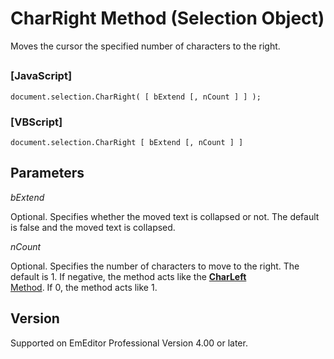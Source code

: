 # CharRight Method (Selection Object)

Moves the cursor the specified number of characters to the right.

## 

### \[JavaScript\]

```
document.selection.CharRight( [ bExtend [, nCount ] ] );
```

### \[VBScript\]

```
document.selection.CharRight [ bExtend [, nCount ] ]
```

## Parameters

_bExtend_

Optional. Specifies whether the moved text is collapsed or not. The default
is false and the moved text is collapsed.

_nCount_

Optional. Specifies the number of characters to move to the right. The
default is 1. If negative, the method acts like the [**CharLeft** \
Method](selection_charleft). If 0, the method acts like 1.

## Version

Supported on EmEditor Professional Version 4.00 or later.
